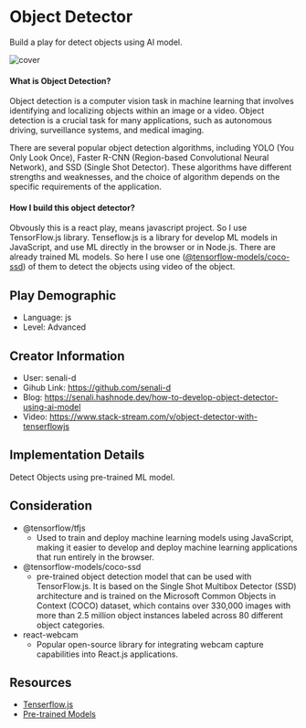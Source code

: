 # Object Detector

Build a play for detect objects using AI model.

![cover](https://user-images.githubusercontent.com/52546856/221181440-f29d987f-5151-4baa-9441-94dfd9765b40.png)

#### What is Object Detection?

Object detection is a computer vision task in machine learning that involves identifying and localizing objects within an image or a video. Object detection is a crucial task for many applications, such as autonomous driving, surveillance systems, and medical imaging.

There are several popular object detection algorithms, including YOLO (You Only Look Once), Faster R-CNN (Region-based Convolutional Neural Network), and SSD (Single Shot Detector). These algorithms have different strengths and weaknesses, and the choice of algorithm depends on the specific requirements of the application.

#### How I build this object detector?

Obvously this is a react play, means javascript project. So I use TensorFlow.js library. Tenseflow.js is a library for develop ML models in JavaScript, and use ML directly in the browser or in Node.js. There are already trained ML models. So here I use one ([@tensorflow-models/coco-ssd](https://github.com/tensorflow/tfjs-models/tree/master/coco-ssd)) of them to detect the objects using video of the object.

## Play Demographic

- Language: js
- Level: Advanced

## Creator Information

- User: senali-d
- Gihub Link: https://github.com/senali-d
- Blog: https://senali.hashnode.dev/how-to-develop-object-detector-using-ai-model
- Video: https://www.stack-stream.com/v/object-detector-with-tenserflowjs

## Implementation Details

Detect Objects using pre-trained ML model.

## Consideration

- @tensorflow/tfjs
  - Used to train and deploy machine learning models using JavaScript, making it easier to develop and deploy machine learning applications that run entirely in the browser.
- @tensorflow-models/coco-ssd
  - pre-trained object detection model that can be used with TensorFlow.js. It is based on the Single Shot Multibox Detector (SSD) architecture and is trained on the Microsoft Common Objects in Context (COCO) dataset, which contains over 330,000 images with more than 2.5 million object instances labeled across 80 different object categories.
- react-webcam
  - Popular open-source library for integrating webcam capture capabilities into React.js applications.

## Resources

- [Tenserflow.js](https://www.tensorflow.org/js)
- [Pre-trained Models](https://www.tensorflow.org/js/models)
